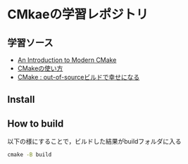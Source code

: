 # CMkaeの学習レポジトリ

## 学習ソース
- [An Introduction to Modern CMake](https://cliutils.gitlab.io/modern-cmake/README.html)
- [CMakeの使い方](https://qiita.com/shohirose/items/45fb49c6b429e8b204ac)
- [CMake : out-of-sourceビルドで幸せになる](https://qiita.com/osamu0329/items/7de2b190df3cfb4ad0ca#%E3%81%AF%E3%81%98%E3%82%81%E3%81%AB)

## Install

## How to build
以下の様にすることで，ビルドした結果がbuildフォルダに入る
```cmd
cmake -B build
```
